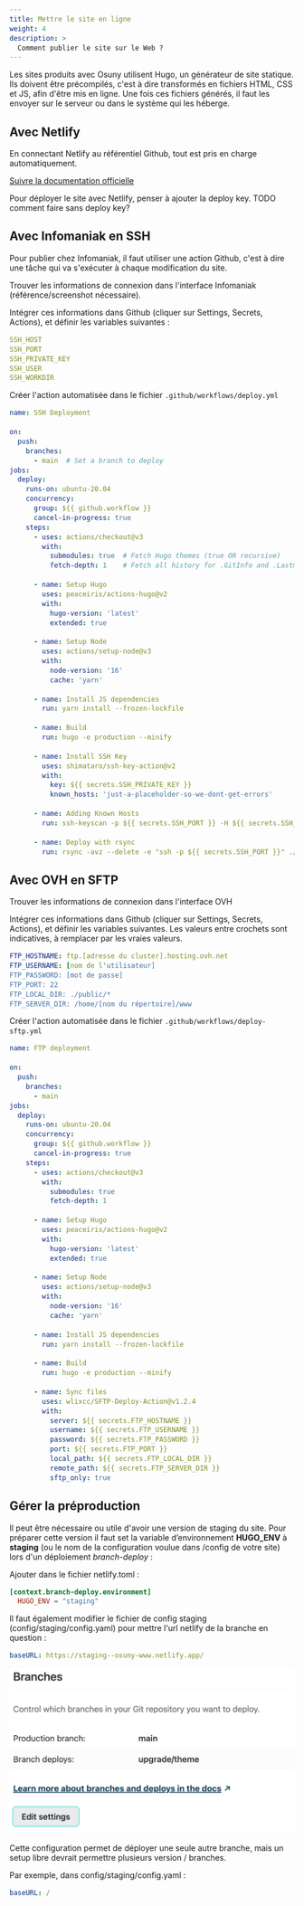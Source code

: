 ```yaml
---
title: Mettre le site en ligne
weight: 4
description: >
  Comment publier le site sur le Web ? 
---
```


Les sites produits avec Osuny utilisent Hugo, un générateur de site statique.
Ils doivent être précompilés, c'est à dire transformés en fichiers HTML, CSS et JS, afin d'être mis en ligne. 
Une fois ces fichiers générés, il faut les envoyer sur le serveur ou dans le système qui les héberge.

## Avec Netlify

En connectant Netlify au référentiel Github, tout est pris en charge automatiquement.

[Suivre la documentation officielle](https://docs.netlify.com/welcome/add-new-site/#import-from-an-existing-repository)

Pour déployer le site avec Netlify, penser à ajouter la deploy key. 
TODO comment faire sans deploy key? 

## Avec Infomaniak en SSH

Pour publier chez Infomaniak, il faut utiliser une action Github, c'est à dire une tâche qui va s'exécuter à chaque modification du site.

Trouver les informations de connexion dans l'interface Infomaniak (référence/screenshot nécessaire).

Intégrer ces informations dans Github (cliquer sur Settings, Secrets, Actions), et définir les variables suivantes :
``` yaml
SSH_HOST
SSH_PORT
SSH_PRIVATE_KEY
SSH_USER
SSH_WORKDIR
```

Créer l'action automatisée dans le fichier `.github/workflows/deploy.yml`
``` yaml
name: SSH Deployment

on:
  push:
    branches:
      - main  # Set a branch to deploy
jobs:
  deploy:
    runs-on: ubuntu-20.04
    concurrency:
      group: ${{ github.workflow }}
      cancel-in-progress: true
    steps:
      - uses: actions/checkout@v3
        with:
          submodules: true  # Fetch Hugo themes (true OR recursive)
          fetch-depth: 1    # Fetch all history for .GitInfo and .Lastmod

      - name: Setup Hugo
        uses: peaceiris/actions-hugo@v2
        with:
          hugo-version: 'latest'
          extended: true

      - name: Setup Node
        uses: actions/setup-node@v3
        with:
          node-version: '16'
          cache: 'yarn'

      - name: Install JS dependencies
        run: yarn install --frozen-lockfile

      - name: Build
        run: hugo -e production --minify

      - name: Install SSH Key
        uses: shimataro/ssh-key-action@v2
        with:
          key: ${{ secrets.SSH_PRIVATE_KEY }}
          known_hosts: 'just-a-placeholder-so-we-dont-get-errors'

      - name: Adding Known Hosts
        run: ssh-keyscan -p ${{ secrets.SSH_PORT }} -H ${{ secrets.SSH_HOST }} >> ~/.ssh/known_hosts

      - name: Deploy with rsync
        run: rsync -avz --delete -e "ssh -p ${{ secrets.SSH_PORT }}" ./public/ ${{ secrets.SSH_USER }}@${{ secrets.SSH_HOST }}:${{ secrets.SSH_WORKDIR }}/
```

## Avec OVH en SFTP

Trouver les informations de connexion dans l'interface OVH


Intégrer ces informations dans Github (cliquer sur Settings, Secrets, Actions), et définir les variables suivantes.
Les valeurs entre crochets sont indicatives, à remplacer par les vraies valeurs.
```yaml
FTP_HOSTNAME: ftp.[adresse du cluster].hosting.ovh.net
FTP_USERNAME: [nom de l'utilisateur]
FTP_PASSWORD: [mot de passe]
FTP_PORT: 22
FTP_LOCAL_DIR: ./public/*
FTP_SERVER_DIR: /home/[nom du répertoire]/www
```
Créer l'action automatisée dans le fichier `.github/workflows/deploy-sftp.yml`
```yaml
name: FTP deployment

on:
  push:
    branches:
      - main
jobs:
  deploy:
    runs-on: ubuntu-20.04
    concurrency:
      group: ${{ github.workflow }}
      cancel-in-progress: true
    steps:
      - uses: actions/checkout@v3
        with:
          submodules: true
          fetch-depth: 1

      - name: Setup Hugo
        uses: peaceiris/actions-hugo@v2
        with:
          hugo-version: 'latest'
          extended: true

      - name: Setup Node
        uses: actions/setup-node@v3
        with:
          node-version: '16'
          cache: 'yarn'

      - name: Install JS dependencies
        run: yarn install --frozen-lockfile

      - name: Build
        run: hugo -e production --minify

      - name: Sync files
        uses: wlixcc/SFTP-Deploy-Action@v1.2.4
        with:
          server: ${{ secrets.FTP_HOSTNAME }}
          username: ${{ secrets.FTP_USERNAME }}
          password: ${{ secrets.FTP_PASSWORD }}
          port: ${{ secrets.FTP_PORT }}
          local_path: ${{ secrets.FTP_LOCAL_DIR }}
          remote_path: ${{ secrets.FTP_SERVER_DIR }}
          sftp_only: true
```
## Gérer la préproduction

Il peut être nécessaire ou utile d'avoir une version de staging du site. Pour préparer cette version il faut set la variable d’environnement **HUGO_ENV** à **staging** (ou le nom de la configuration voulue dans /config de votre site) lors d'un déploiement *branch-deploy* :

Ajouter dans le fichier netlify.toml :

```toml
[context.branch-deploy.environment]
  HUGO_ENV = "staging"
```

Il faut également modifier le fichier de config staging (config/staging/config.yaml) pour mettre l'url netlify de la branche en question :

```yaml
baseURL: https://staging--osuny-www.netlify.app/
```

![Netlify Branch](/static/images/v1_to_v2-netlify-branches.png)

Cette configuration permet de déployer une seule autre branche, mais un setup libre devrait permettre plusieurs version / branches.

Par exemple, dans config/staging/config.yaml :

```yaml
baseURL: /
```
